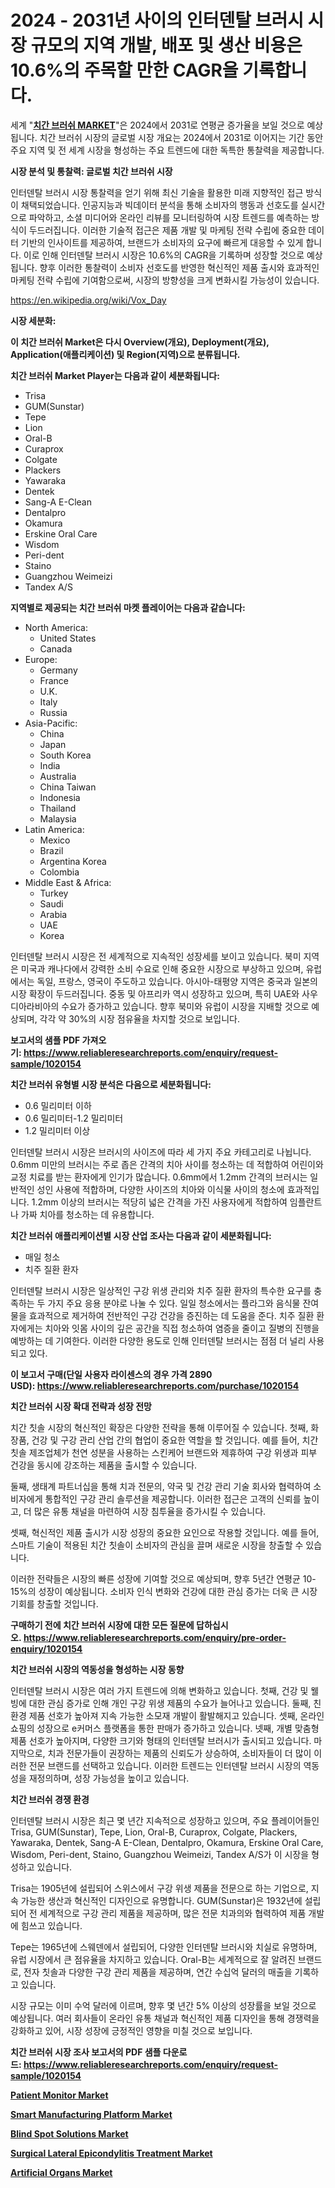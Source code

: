 <p><h1>2024 - 2031년 사이의 인터덴탈 브러시 시장 규모의 지역 개발, 배포 및 생산 비용은 10.6%의 주목할 만한 CAGR을 기록합니다.</h1></p><p>세계 "<strong><a href="https://www.reliableresearchreports.com/interdental-brush-r1020154?utm_campaign=105&utm_medium=8&utm_source=Github&utm_content=ia&utm_term=26112024&utm_id=interdental-brush">치간 브러쉬 MARKET</a></strong>"은 2024에서 2031로 연평균 증가율을 보일 것으로 예상됩니다. 치간 브러쉬 시장의 글로벌 시장 개요는 2024에서 2031로 이어지는 기간 동안 주요 지역 및 전 세계 시장을 형성하는 주요 트렌드에 대한 독특한 통찰력을 제공합니다.</p>
<p><strong>시장 분석 및 통찰력: 글로벌 치간 브러쉬 시장</strong></p>
<p><p>인터덴탈 브러시 시장 통찰력을 얻기 위해 최신 기술을 활용한 미래 지향적인 접근 방식이 채택되었습니다. 인공지능과 빅데이터 분석을 통해 소비자의 행동과 선호도를 실시간으로 파악하고, 소셜 미디어와 온라인 리뷰를 모니터링하여 시장 트렌드를 예측하는 방식이 두드러집니다. 이러한 기술적 접근은 제품 개발 및 마케팅 전략 수립에 중요한 데이터 기반의 인사이트를 제공하여, 브랜드가 소비자의 요구에 빠르게 대응할 수 있게 합니다. 이로 인해 인터덴탈 브러시 시장은 10.6%의 CAGR을 기록하며 성장할 것으로 예상됩니다. 향후 이러한 통찰력이 소비자 선호도를 반영한 혁신적인 제품 출시와 효과적인 마케팅 전략 수립에 기여함으로써, 시장의 방향성을 크게 변화시킬 가능성이 있습니다.</p></p>
<p><a href="%7CAUTHORITHY_DOMAIN_URL%7C?utm_campaign=105&utm_medium=8&utm_source=Github&utm_content=ia&utm_term=26112024&utm_id=interdental-brush">https://en.wikipedia.org/wiki/Vox_Day</a></p>
<p><strong>시장 세분화:</strong></p>
<p><strong>이 치간 브러쉬 Market은 다시 Overview(개요), Deployment(개요), Application(애플리케이션) 및 Region(지역)으로 분류됩니다.</strong></p>
<p><strong>치간 브러쉬 Market Player는 다음과 같이 세분화됩니다:</strong></p>
<p><ul><li>Trisa</li><li>GUM(Sunstar)</li><li>Tepe</li><li>Lion</li><li>Oral-B</li><li>Curaprox</li><li>Colgate</li><li>Plackers</li><li>Yawaraka</li><li>Dentek</li><li>Sang-A E-Clean</li><li>Dentalpro</li><li>Okamura</li><li>Erskine Oral Care</li><li>Wisdom</li><li>Peri-dent</li><li>Staino</li><li>Guangzhou Weimeizi</li><li>Tandex A/S</li></ul></p>
<p><strong>지역별로 제공되는 치간 브러쉬 마켓 플레이어는 다음과 같습니다:</strong></p>
<p><ul>
    <li>
        North America:
        <ul>
            <li>United States</li>
            <li>Canada</li>
        </ul>
    </li>
    <li>
        Europe:
        <ul>
            <li>Germany</li>
            <li>France</li>
            <li>U.K.</li>
            <li>Italy</li>
            <li>Russia</li>
        </ul>
    </li>
    <li>
        Asia-Pacific:
        <ul>
            <li>China</li>
            <li>Japan</li>
            <li>South Korea</li>
            <li>India</li>
            <li>Australia</li>
            <li>China Taiwan</li>
            <li>Indonesia</li>
            <li>Thailand</li>
            <li>Malaysia</li>
        </ul>
    </li>
    <li>
        Latin America:
        <ul>
            <li>Mexico</li>
            <li>Brazil</li>
            <li>Argentina Korea</li>
            <li>Colombia</li>
        </ul>
    </li>
    <li>
        Middle East & Africa:
        <ul>
            <li>Turkey</li>
            <li>Saudi</li>
            <li>Arabia</li>
            <li>UAE</li>
            <li>Korea</li>
        </ul>
    </li>
    </ul></p>
<p><p>인터덴탈 브러시 시장은 전 세계적으로 지속적인 성장세를 보이고 있습니다. 북미 지역은 미국과 캐나다에서 강력한 소비 수요로 인해 중요한 시장으로 부상하고 있으며, 유럽에서는 독일, 프랑스, 영국이 주도하고 있습니다. 아시아-태평양 지역은 중국과 일본의 시장 확장이 두드러집니다. 중동 및 아프리카 역시 성장하고 있으며, 특히 UAE와 사우디아라비아의 수요가 증가하고 있습니다. 향후 북미와 유럽이 시장을 지배할 것으로 예상되며, 각각 약 30%의 시장 점유율을 차지할 것으로 보입니다.</p></p>
<p><strong>보고서의 샘플 PDF 가져오기:&nbsp;<a href="https://www.reliableresearchreports.com/enquiry/request-sample/1020154?utm_campaign=105&utm_medium=8&utm_source=Github&utm_content=ia&utm_term=26112024&utm_id=interdental-brush">https://www.reliableresearchreports.com/enquiry/request-sample/1020154</a></strong></p>
<p><strong>치간 브러쉬 유형별 시장 분석은 다음으로 세분화됩니다:</strong></p>
<p><ul><li>0.6 밀리미터 이하</li><li>0.6 밀리미터-1.2 밀리미터</li><li>1.2 밀리미터 이상</li></ul></p>
<p><p>인터덴탈 브러시 시장은 브러시의 사이즈에 따라 세 가지 주요 카테고리로 나뉩니다. 0.6mm 미만의 브러시는 주로 좁은 간격의 치아 사이를 청소하는 데 적합하여 어린이와 교정 치료를 받는 환자에게 인기가 많습니다. 0.6mm에서 1.2mm 간격의 브러시는 일반적인 성인 사용에 적합하며, 다양한 사이즈의 치아와 이식물 사이의 청소에 효과적입니다. 1.2mm 이상의 브러시는 적당히 넓은 간격을 가진 사용자에게 적합하여 임플란트나 가짜 치아를 청소하는 데 유용합니다.</p></p>
<p><strong>치간 브러쉬 애플리케이션별 시장 산업 조사는 다음과 같이 세분화됩니다:</strong></p>
<p><ul><li>매일 청소</li><li>치주 질환 환자</li></ul></p>
<p><p>인터덴탈 브러시 시장은 일상적인 구강 위생 관리와 치주 질환 환자의 특수한 요구를 충족하는 두 가지 주요 응용 분야로 나눌 수 있다. 일일 청소에서는 플라그와 음식물 잔여물을 효과적으로 제거하여 전반적인 구강 건강을 증진하는 데 도움을 준다. 치주 질환 환자에게는 치아와 잇몸 사이의 깊은 공간을 직접 청소하여 염증을 줄이고 질병의 진행을 예방하는 데 기여한다. 이러한 다양한 용도로 인해 인터덴탈 브러시는 점점 더 널리 사용되고 있다.</p></p>
<p><strong>이 보고서 구매(단일 사용자 라이센스의 경우 가격 2890 USD):&nbsp;<a href="https://www.reliableresearchreports.com/purchase/1020154?utm_campaign=105&utm_medium=8&utm_source=Github&utm_content=ia&utm_term=26112024&utm_id=interdental-brush">https://www.reliableresearchreports.com/purchase/1020154</a></strong></p>
<p><strong>치간 브러쉬 시장 확대 전략과 성장 전망</strong></p>
<p><p>치간 칫솔 시장의 혁신적인 확장은 다양한 전략을 통해 이루어질 수 있습니다. 첫째, 화장품, 건강 및 구강 관리 산업 간의 협업이 중요한 역할을 할 것입니다. 예를 들어, 치간 칫솔 제조업체가 천연 성분을 사용하는 스킨케어 브랜드와 제휴하여 구강 위생과 피부 건강을 동시에 강조하는 제품을 출시할 수 있습니다.</p><p>둘째, 생태계 파트너십을 통해 치과 전문의, 약국 및 건강 관리 기술 회사와 협력하여 소비자에게 통합적인 구강 관리 솔루션을 제공합니다. 이러한 접근은 고객의 신뢰를 높이고, 더 많은 유통 채널을 마련하여 시장 침투율을 증가시킬 수 있습니다.</p><p>셋째, 혁신적인 제품 출시가 시장 성장의 중요한 요인으로 작용할 것입니다. 예를 들어, 스마트 기술이 적용된 치간 칫솔이 소비자의 관심을 끌며 새로운 시장을 창출할 수 있습니다.</p><p>이러한 전략들은 시장의 빠른 성장에 기여할 것으로 예상되며, 향후 5년간 연평균 10-15%의 성장이 예상됩니다. 소비자 인식 변화와 건강에 대한 관심 증가는 더욱 큰 시장 기회를 창출할 것입니다.</p></p>
<p><strong>구매하기 전에 치간 브러쉬 시장에 대한 모든 질문에 답하십시오.&nbsp;<a href="https://www.reliableresearchreports.com/enquiry/pre-order-enquiry/1020154?utm_campaign=105&utm_medium=8&utm_source=Github&utm_content=ia&utm_term=26112024&utm_id=interdental-brush">https://www.reliableresearchreports.com/enquiry/pre-order-enquiry/1020154</a></strong><strong></strong></p>
<p><strong>치간 브러쉬 시장의 역동성을 형성하는 시장 동향</strong></p>
<p><p>인터덴탈 브러시 시장은 여러 가지 트렌드에 의해 변화하고 있습니다. 첫째, 건강 및 웰빙에 대한 관심 증가로 인해 개인 구강 위생 제품의 수요가 늘어나고 있습니다. 둘째, 친환경 제품 선호가 높아져 지속 가능한 소모재 개발이 활발해지고 있습니다. 셋째, 온라인 쇼핑의 성장으로 e커머스 플랫폼을 통한 판매가 증가하고 있습니다. 넷째, 개별 맞춤형 제품 선호가 높아지며, 다양한 크기와 형태의 인터덴탈 브러시가 출시되고 있습니다. 마지막으로, 치과 전문가들이 권장하는 제품의 신뢰도가 상승하여, 소비자들이 더 많이 이러한 전문 브랜드를 선택하고 있습니다. 이러한 트렌드는 인터덴탈 브러시 시장의 역동성을 재정의하며, 성장 가능성을 높이고 있습니다.</p></p>
<p><strong>치간 브러쉬 경쟁 환경</strong></p>
<p><p>인터덴탈 브러시 시장은 최근 몇 년간 지속적으로 성장하고 있으며, 주요 플레이어들인 Trisa, GUM(Sunstar), Tepe, Lion, Oral-B, Curaprox, Colgate, Plackers, Yawaraka, Dentek, Sang-A E-Clean, Dentalpro, Okamura, Erskine Oral Care, Wisdom, Peri-dent, Staino, Guangzhou Weimeizi, Tandex A/S가 이 시장을 형성하고 있습니다.</p><p>Trisa는 1905년에 설립되어 스위스에서 구강 위생 제품을 전문으로 하는 기업으로, 지속 가능한 생산과 혁신적인 디자인으로 유명합니다. GUM(Sunstar)은 1932년에 설립되어 전 세계적으로 구강 관리 제품을 제공하며, 많은 전문 치과의와 협력하여 제품 개발에 힘쓰고 있습니다.</p><p>Tepe는 1965년에 스웨덴에서 설립되어, 다양한 인터덴탈 브러시와 치실로 유명하며, 유럽 시장에서 큰 점유율을 차지하고 있습니다. Oral-B는 세계적으로 잘 알려진 브랜드로, 전자 칫솔과 다양한 구강 관리 제품을 제공하며, 연간 수십억 달러의 매출을 기록하고 있습니다.</p><p>시장 규모는 이미 수억 달러에 이르며, 향후 몇 년간 5% 이상의 성장률을 보일 것으로 예상됩니다. 여러 회사들이 온라인 유통 채널과 혁신적인 제품 디자인을 통해 경쟁력을 강화하고 있어, 시장 성장에 긍정적인 영향을 미칠 것으로 보입니다.</p></p>
<p><strong>치간 브러쉬 시장 조사 보고서의 PDF 샘플 다운로드:&nbsp;<a href="https://www.reliableresearchreports.com/enquiry/request-sample/1020154?utm_campaign=105&utm_medium=8&utm_source=Github&utm_content=ia&utm_term=26112024&utm_id=interdental-brush">https://www.reliableresearchreports.com/enquiry/request-sample/1020154</a></strong></p>
<p><strong><p><a href="https://github.com/arionmp/Market-Research-Report-List-5/blob/main/patient-monitor-market.md?utm_campaign=105&utm_medium=8&utm_source=Github&utm_content=ia&utm_term=26112024&utm_id=interdental-brush">Patient Monitor Market</a></p><p><a href="https://www.linkedin.com/pulse/swot-analysis-regional-outlook-deployment-revenue-7gyge?utm_campaign=105&utm_medium=8&utm_source=Github&utm_content=ia&utm_term=26112024&utm_id=interdental-brush">Smart Manufacturing Platform Market</a></p><p><a href="https://www.linkedin.com/pulse/blind-spot-solutions-market-predictions-taking-consideration-bcaoe?utm_campaign=105&utm_medium=8&utm_source=Github&utm_content=ia&utm_term=26112024&utm_id=interdental-brush">Blind Spot Solutions Market</a></p><p><a href="https://issuu.com/reportprime-2/docs/surgical-lateral-epicondylitis-trea_eaafe82d3e3e57?utm_campaign=105&utm_medium=8&utm_source=Github&utm_content=ia&utm_term=26112024&utm_id=interdental-brush">Surgical Lateral Epicondylitis Treatment Market</a></p><p><a href="https://github.com/petbigbeepjn/Market-Research-Report-List-1/blob/main/artificial-organs-market.md?utm_campaign=105&utm_medium=8&utm_source=Github&utm_content=ia&utm_term=26112024&utm_id=interdental-brush">Artificial Organs Market</a></p></strong></p>